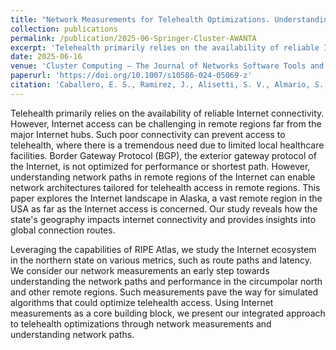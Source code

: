 ```yaml
---
title: "Network Measurements for Telehealth Optimizations. Understanding Internet Paths in Remote Regions"
collection: publications
permalink: /publication/2025-06-Springer-Cluster-AWANTA
excerpt: 'Telehealth primarily relies on the availability of reliable Internet connectivity. However, Internet access can be challenging in remote regions far from the major Internet hubs. Such poor connectivity can prevent access to telehealth, where there is a tremendous need due to limited local healthcare facilities. Border Gateway Protocol (BGP), the exterior gateway protocol of the Internet, is not optimized for performance or shortest path. However, understanding network paths in remote regions of the Internet can enable network architectures tailored for telehealth access in remote regions. This paper explores the Internet landscape in Alaska, a vast remote region in the USA as far as the Internet access is concerned. Our study reveals how the state&#39;s geography impacts internet connectivity and provides insights into global connection routes. Leveraging the capabilities of RIPE Atlas, we study the Internet ecosystem in the northern state on various metrics, such as route paths and latency. We consider our network measurements an early step towards understanding the network paths and performance in the circumpolar north and other remote regions. Such measurements pave the way for simulated algorithms that could optimize telehealth access. Using Internet measurements as a core building block, we present our integrated approach to telehealth optimizations through network measurements and understanding network paths.'
date: 2025-06-16
venue: 'Cluster Computing – The Journal of Networks Software Tools and Applications (CLUSTER)'
paperurl: 'https://doi.org/10.1007/s10586-024-05069-z'
citation: 'Caballero, E. S., Ramirez, J., Alisetti, S. V., Almario, S., and <b>Kathiravelu, P. Network Measurements for Telehealth Optimizations. Understanding Internet Paths in Remote Regions.</b> In Cluster Computing – The Journal of Networks Software Tools and Applications (CLUSTER). June 2025, Volume 28, Issue 6, Springer.'
---
```


Telehealth primarily relies on the availability of reliable Internet connectivity. However, Internet access can be challenging in remote regions far from the major Internet hubs. Such poor connectivity can prevent access to telehealth, where there is a tremendous need due to limited local healthcare facilities. Border Gateway Protocol (BGP), the exterior gateway protocol of the Internet, is not optimized for performance or shortest path. However, understanding network paths in remote regions of the Internet can enable network architectures tailored for telehealth access in remote regions. This paper explores the Internet landscape in Alaska, a vast remote region in the USA as far as the Internet access is concerned. Our study reveals how the state's geography impacts internet connectivity and provides insights into global connection routes. 

Leveraging the capabilities of RIPE Atlas, we study the Internet ecosystem in the northern state on various metrics, such as route paths and latency. We consider our network measurements an early step towards understanding the network paths and performance in the circumpolar north and other remote regions. Such measurements pave the way for simulated algorithms that could optimize telehealth access. Using Internet measurements as a core building block, we present our integrated approach to telehealth optimizations through network measurements and understanding network paths. 
